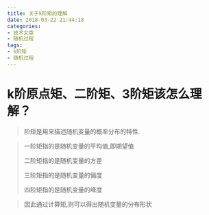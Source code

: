 ```yaml
---
title: 关于k阶矩的理解
date: 2018-03-22 21:44:18
categories:
- 技术文章
- 随机过程
tags:
- k阶矩
- 随机过程
---
```


# k阶原点矩、二阶矩、3阶矩该怎么理解？ #

<!-- more -->

> 阶矩是用来描述随机变量的概率分布的特性.

> 一阶矩指的是随机变量的平均值,即期望值
> 
> 二阶矩指的是随机变量的方差
> 
> 三阶矩指的是随机变量的偏度
> 
> 四阶矩指的是随机变量的峰度
 
> 因此通过计算矩,则可以得出随机变量的分布形状